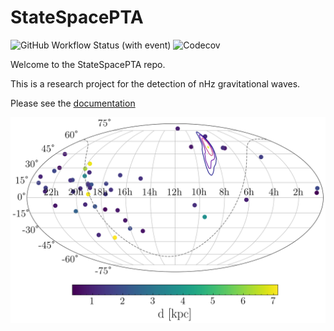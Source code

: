 # StateSpacePTA

![GitHub Workflow Status (with event)](https://img.shields.io/github/actions/workflow/status/tomkimpson/StateSpacePTA/run_test.yml)
![Codecov](https://img.shields.io/codecov/c/github/tomkimpson/StateSpacePTA)


Welcome to the StateSpacePTA repo.

This is a research project for the detection of nHz gravitational waves. 

Please see the [documentation](https://tomkimpson.github.io/StateSpacePTA/)

![image](data/images/pulsar_distribution.png)






